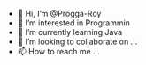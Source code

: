 - 👋 Hi, I’m @Progga-Roy
- 👀 I’m interested in Programmin
- 🌱 I’m currently learning Java 
- 💞️ I’m looking to collaborate on ...
- 📫 How to reach me ...

<!---
I am a self motivated programmer.
--->
